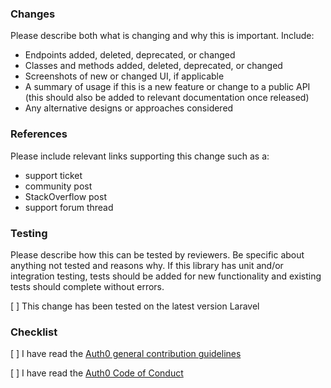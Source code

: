 ### Changes

Please describe both what is changing and why this is important. Include:

- Endpoints added, deleted, deprecated, or changed
- Classes and methods added, deleted, deprecated, or changed
- Screenshots of new or changed UI, if applicable
- A summary of usage if this is a new feature or change to a public API (this should also be added to relevant documentation once released)
- Any alternative designs or approaches considered

### References

Please include relevant links supporting this change such as a:

- support ticket
- community post
- StackOverflow post
- support forum thread

### Testing

Please describe how this can be tested by reviewers. Be specific about anything not tested and reasons why. If this library has unit and/or integration testing, tests should be added for new functionality and existing tests should complete without errors. 

[ ] This change has been tested on the latest version Laravel

### Checklist

[ ] I have read the [Auth0 general contribution guidelines](https://github.com/auth0/open-source-template/blob/master/GENERAL-CONTRIBUTING.md)

[ ] I have read the [Auth0 Code of Conduct](https://github.com/auth0/open-source-template/blob/master/CODE-OF-CONDUCT.md)
